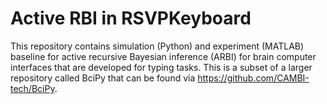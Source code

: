 # Active RBI in RSVPKeyboard

This repository contains simulation (Python) and experiment (MATLAB) baseline for active recursive Bayesian inference (ARBI) for brain computer interfaces that are developed for typing tasks. This is a subset of a larger repository called BciPy that can be found via https://github.com/CAMBI-tech/BciPy.
